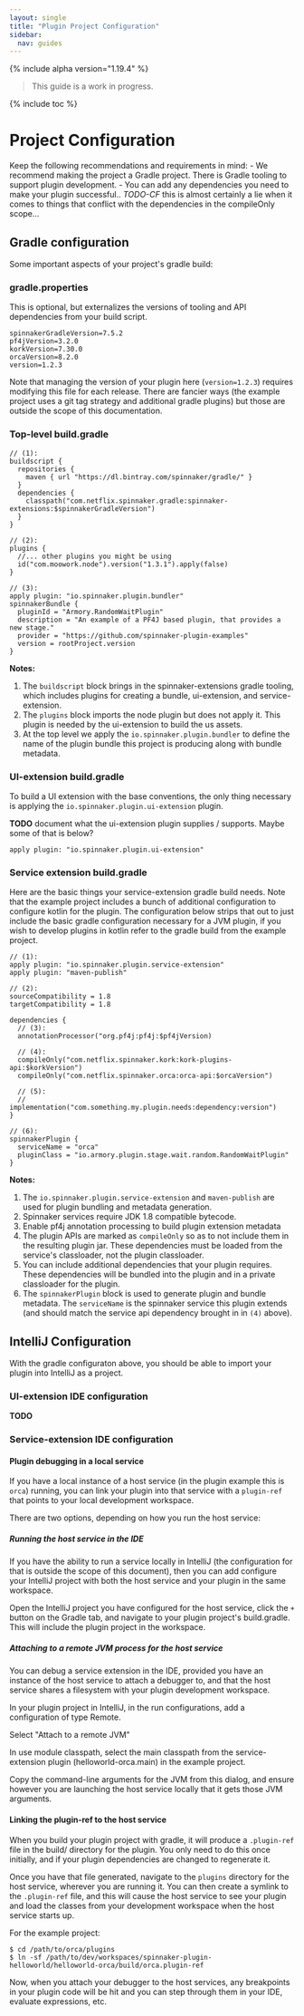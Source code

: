 ```yaml
---
layout: single
title: "Plugin Project Configuration"
sidebar:
  nav: guides
---
```


{% include alpha version="1.19.4" %}
> This guide is a work in progress.

{% include toc %}


# Project Configuration

Keep the following recommendations and requirements in mind: - We recommend
making the project a Gradle project. There is Gradle tooling to support plugin
development. - You can add any dependencies you need to make your plugin
successful.. *TODO-CF* this is almost certainly a lie when it comes to things
that conflict with the dependencies in the compileOnly scope...

## Gradle configuration

Some important aspects of your project's gradle build:

### gradle.properties

This is optional, but externalizes the versions of tooling and API dependencies
from your build script.

```
spinnakerGradleVersion=7.5.2
pf4jVersion=3.2.0
korkVersion=7.30.0
orcaVersion=8.2.0
version=1.2.3
```

Note that managing the version of your plugin here (`version=1.2.3`) requires
modifying this file for each release. There are fancier ways (the example
project uses a git tag strategy and additional gradle plugins) but those are
outside the scope of this documentation.

### Top-level build.gradle

```
// (1):
buildscript {
  repositories {
    maven { url "https://dl.bintray.com/spinnaker/gradle/" }
  }
  dependencies {
    classpath("com.netflix.spinnaker.gradle:spinnaker-extensions:$spinnakerGradleVersion")
  }
}

// (2):
plugins {
  //... other plugins you might be using
  id("com.moowork.node").version("1.3.1").apply(false)
}

// (3):
apply plugin: "io.spinnaker.plugin.bundler"
spinnakerBundle {
  pluginId = "Armory.RandomWaitPlugin"
  description = "An example of a PF4J based plugin, that provides a new stage."
  provider = "https://github.com/spinnaker-plugin-examples"
  version = rootProject.version
}
```

**Notes:**
1. The `buildscript` block brings in the spinnaker-extensions gradle tooling, which includes plugins for creating a bundle, ui-extension, and service-extension.
2. The `plugins` block imports the node plugin but does not apply it. This plugin is needed by the ui-extension to build the us assets.
3. At the top level we apply the `io.spinnaker.plugin.bundler` to define the name of the plugin bundle this project is producing along with bundle metadata.

### UI-extension build.gradle

To build a UI extension with the base conventions, the only thing necessary is
applying the `io.spinnaker.plugin.ui-extension` plugin.

**TODO** document what the ui-extension plugin supplies / supports. Maybe some of that is below?

```
apply plugin: "io.spinnaker.plugin.ui-extension"
```

### Service extension build.gradle

Here are the basic things your service-extension gradle build needs. Note that
the example project includes a bunch of additional configuration to configure
kotlin for the plugin. The configuration below strips that out to just include
the basic gradle configuration necessary for a JVM plugin, if you wish to
develop plugins in kotlin refer to the gradle build from the example project.

```
// (1):
apply plugin: "io.spinnaker.plugin.service-extension"
apply plugin: "maven-publish"

// (2):
sourceCompatibility = 1.8
targetCompatibility = 1.8

dependencies {
  // (3):
  annotationProcessor("org.pf4j:pf4j:$pf4jVersion)

  // (4):
  compileOnly("com.netflix.spinnaker.kork:kork-plugins-api:$korkVersion")
  compileOnly("com.netflix.spinnaker.orca:orca-api:$orcaVersion")

  // (5):
  // implementation("com.something.my.plugin.needs:dependency:version")
}

// (6):
spinnakerPlugin {
  serviceName = "orca"
  pluginClass = "io.armory.plugin.stage.wait.random.RandomWaitPlugin"
}
```

**Notes:**
1. The `io.spinnaker.plugin.service-extension` and `maven-publish` are used for plugin bundling
   and metadata generation.
2. Spinnaker services require JDK 1.8 compatible bytecode.
3. Enable pf4j annotation processing to build plugin extension metadata
4. The plugin APIs are marked as `compileOnly` so as to not include them in the resulting plugin jar. These dependencies must be loaded from the service's classloader, not the plugin classloader.
5. You can include additional dependencies that your plugin requires. These dependencies will be bundled into the plugin and in a private classloader for the plugin.
6. The `spinnakerPlugin` block is used to generate plugin and bundle metadata. The `serviceName` is the spinnaker service this plugin extends (and should match the service api dependency brought in in `(4)` above).

## IntelliJ Configuration

With the gradle configuraton above, you should be able to import your plugin into IntelliJ as a project.

### UI-extension IDE configuration

**TODO**

### Service-extension IDE configuration

#### Plugin debugging in a local service

If you have a local instance of a host service (in the plugin example this is `orca`) running, you can link your plugin into that service with a `plugin-ref` that points to your local development workspace.

There are two options, depending on how you run the host service:

##### Running the host service in the IDE

If you have the ability to run a service locally in IntelliJ (the configuration for that is outside the scope of this document), then you can add configure your IntelliJ project with both the host service and your plugin in the same workspace.

Open the IntelliJ project you have configured for the host service, click the `+` button on the Gradle tab, and navigate to your plugin project's build.gradle. This will include the plugin project in the workspace.

##### Attaching to a remote JVM process for the host service

You can debug a service extension in the IDE, provided you have an instance of
the host service to attach a debugger to, and that the host service shares a
filesystem with your plugin development workspace.

In your plugin project in IntelliJ, in the run configurations, add a configuration of type Remote.

Select "Attach to a remote JVM"

In use module classpath, select the main classpath from the service-extension plugin (helloworld-orca.main) in the example project.

Copy the command-line arguments for the JVM from this dialog, and ensure however you are launching the host service locally that it gets those JVM arguments.

#### Linking the plugin-ref to the host service

When you build your plugin project with gradle, it will produce a `.plugin-ref` file in the build/ directory for the plugin. You only need to do this once initially, and if your plugin dependencies are changed to regenerate it.

Once you have that file generated, navigate to the `plugins` directory for the host service, wherever you are running it. You can then create a symlink to the `.plugin-ref` file, and this will cause the host service to see your plugin and load the classes from your development workspace when the host service starts up.

For the example project:
```
$ cd /path/to/orca/plugins
$ ln -sf /path/to/dev/workspaces/spinnaker-plugin-helloworld/helloworld-orca/build/orca.plugin-ref
```

Now, when you attach your debugger to the host services, any breakpoints in your plugin code will be hit and you can step through them in your IDE, evaluate expressions, etc.
